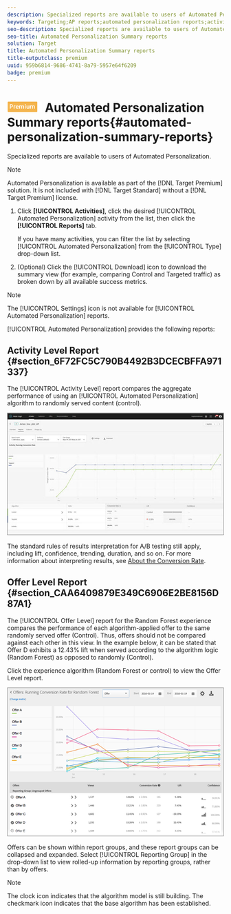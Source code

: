```yaml
---
description: Specialized reports are available to users of Automated Personalization.
keywords: Targeting;AP reports;automated personalization reports;activity level report;offer level report;offer detail report
seo-description: Specialized reports are available to users of Automated Personalization.
seo-title: Automated Personalization Summary reports
solution: Target
title: Automated Personalization Summary reports
title-outputclass: premium
uuid: 959b6814-9686-4741-8a79-5957e64f6209
badge: premium
---
```


# ![PREMIUM](/help/assets/premium.png) Automated Personalization Summary reports{#automated-personalization-summary-reports}

Specialized reports are available to users of Automated Personalization.

>[!NOTE]
>
>Automated Personalization is available as part of the [!DNL Target Premium] solution. It is not included with [!DNL Target Standard] without a [!DNL Target Premium] license.

1. Click **[!UICONTROL Activities]**, click the desired [!UICONTROL Automated Personalization] activity from the list, then click the **[!UICONTROL Reports]** tab.

   If you have many activities, you can filter the list by selecting [!UICONTROL Automated Personalization] from the [!UICONTROL Type] drop-down list. 

1. (Optional) Click the [!UICONTROL Download] icon to download the summary view (for example, comparing Control and Targeted traffic) as broken down by all available success metrics.

>[!NOTE]
>
>The [!UICONTROL Settings] icon is not available for [!UICONTROL Automated Personalization] reports.

[!UICONTROL Automated Personalization] provides the following reports:

## Activity Level Report {#section_6F72FC5C790B4492B3DCECBFFA971337}

The [!UICONTROL Activity Level] report compares the aggregate performance of using an [!UICONTROL Automated Personalization] algorithm to randomly served content (control).

![](assets/box_plot_ap.jpg)

The standard rules of results interpretation for A/B testing still apply, including lift, confidence, trending, duration, and so on. For more information about interpreting results, see [About the Conversion Rate](../c-reports/conversion-rate.md#concept_2D9FEDE8F94A485DAC86D611BFBDC844).

## Offer Level Report {#section_CAA6409879E349C6906E2BE8156D87A1}

The [!UICONTROL Offer Level] report for the Random Forest experience compares the performance of each algorithm-applied offer to the same randomly served offer (Control). Thus, offers should not be compared against each other in this view. In the example below, it can be stated that Offer D exhibits a 12.43% lift when served according to the algorithm logic (Random Forest) as opposed to randomly (Control).

Click the experience algorithm (Random Forest or control) to view the Offer Level report.

![](assets/ap_OfferLevelRpt.png)

Offers can be shown within report groups, and these report groups can be collapsed and expanded. Select [!UICONTROL Reporting Group] in the drop-down list to view rolled-up information by reporting groups, rather than by offers.

>[!NOTE]
>
>The clock icon indicates that the algorithm model is still building. The checkmark icon indicates that the base algorithm has been established.

